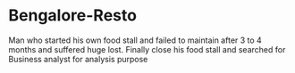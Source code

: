 # Bengalore-Resto
Man who started his own food stall and failed to maintain after 3 to 4 months and suffered huge lost. Finally close his food stall and searched for Business analyst for analysis purpose

